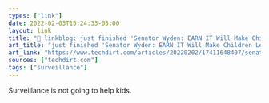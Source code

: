 ```yaml
---
types: ["link"]
date: 2022-02-03T15:24:33-05:00
layout: link
title: "🔗 linkblog: just finished 'Senator Wyden: EARN IT Will Make Children Less Safe | Techdirt'"
art_title: "just finished 'Senator Wyden: EARN IT Will Make Children Less Safe | Techdirt"
art_link: "https://www.techdirt.com/articles/20220202/17411648407/senator-wyden-earn-it-will-make-children-less-safe.shtml"
sources: ["techdirt.com"]
tags: ["surveillance"]
---
```

Surveillance is not going to help kids.
